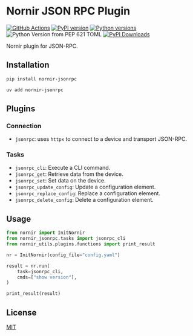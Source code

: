 # Nornir JSON RPC Plugin

[![GitHub Actions](https://github.com/dgethings/nornir_jsonrpc/actions/workflows/test.yml/badge.svg?branch=main)](https://github.com/dgethings/nornir_jsonrpc/actions/)
[![PyPI version](https://badge.fury.io/py/nornir-jsonrpc.svg)](https://badge.fury.io/py/nornir-jsonrpc)
[![Python versions](https://img.shields.io/pypi/pyversions/nornir-jsonrpc.svg)](https://pypi.python.org/pypi/nornir-jsonrpc)
![Python Version from PEP 621 TOML](https://img.shields.io/python/required-version-toml?tomlFilePath=https%3A%2F%2Fraw.githubusercontent.com%2Fdgethings%2Fnornir_jsonrpc%2Frefs%2Fheads%2Fmain%2Fpyproject.toml)
[![PyPI Downloads](https://img.shields.io/pypi/dm/nornir-jsonrpc)](https://pypi.org/project/nornir-jsonrpc/)

Nornir plugin for JSON-RPC.

## Installation

```bash
pip install nornir-jsonrpc
```

```bash
uv add nornir-jsonrpc
```

## Plugins

### Connection

* `jsonrpc`: uses `httpx` to connect to a device and transport JSON-RPC.

### Tasks

* `jsonrpc_cli`: Execute a CLI command.
* `jsonrpc_get`: Retrieve data from the device.
* `jsonrpc_set`: Set data on the device.
* `jsonrpc_update_config`: Update a configuration element.
* `jsonrpc_replace_config`: Replace a configuration element.
* `jsonrpc_delete_config`: Delete a configuration element.

## Usage

```python
from nornir import InitNornir
from nornir_jsonrpc.tasks import jsonrpc_cli
from nornir_utils.plugins.functions import print_result

nr = InitNornir(config_file="config.yaml")

result = nr.run(
    task=jsonrpc_cli,
    cmds=["show version"],
)

print_result(result)
```

## License

[MIT](LICENSE)
